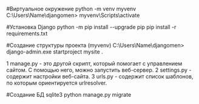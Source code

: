 #Виртуальное окружение
python -m venv myvenv
C:\Users\Name\djangomen> myvenv\Scripts\activate

#Установка Django
python -m pip install --upgrade pip
pip install -r requirements.txt

#Создание структуры проекта
(myvenv) C:\Users\Name\djangomen> django-admin.exe startproject mysite .

1 manage.py - это другой скрипт, который помогает с управлением сайтом. С помощью него, можно запустить веб-сервер.
2 settings.py - содержит настройки веб-сайта.
3 urls.py - содержит список шаблонов, по которым ориентируется urlresolver.

#Создание БД sqlite3
python manage.py migrate